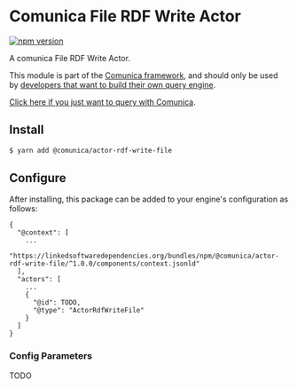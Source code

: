 # Comunica File RDF Write Actor

[![npm version](https://badge.fury.io/js/%40comunica%2Factor-rdf-write-file.svg)](https://www.npmjs.com/package/@comunica/actor-rdf-write-file)

A comunica File RDF Write Actor.

This module is part of the [Comunica framework](https://github.com/comunica/comunica),
and should only be used by [developers that want to build their own query engine](https://comunica.dev/docs/modify/).

[Click here if you just want to query with Comunica](https://comunica.dev/docs/query/).

## Install

```bash
$ yarn add @comunica/actor-rdf-write-file
```

## Configure

After installing, this package can be added to your engine's configuration as follows:
```text
{
  "@context": [
    ...
    "https://linkedsoftwaredependencies.org/bundles/npm/@comunica/actor-rdf-write-file/^1.0.0/components/context.jsonld"  
  ],
  "actors": [
    ...
    {
      "@id": TODO,
      "@type": "ActorRdfWriteFile"
    }
  ]
}
```

### Config Parameters

TODO
